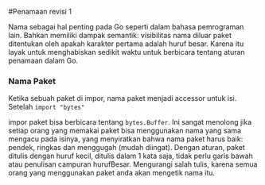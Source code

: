 #Penamaan revisi 1

Nama sebagai hal penting pada Go seperti dalam bahasa pemrograman lain. Bahkan memiliki dampak semantik: visibilitas nama diluar paket ditentukan oleh apakah karakter pertama adalah huruf besar. Karena itu layak untuk menghabiskan sedikit waktu untuk berbicara tentang aturan penamaan dalam Go.

### Nama Paket 

Ketika sebuah paket di impor, nama paket menjadi accessor untuk isi. Setelah
`import "bytes"`

impor paket bisa berbicara tentang `bytes.Buffer`. Ini sangat menolong jika setiap orang yang memakai paket bisa menggunakan nama yang sama mengacu pada isinya, yang menyiratkan bahwa nama paket harus baik: pendek, ringkas dan menggugah (mudah diingat). Dengan aturan, paket ditulis dengan huruf kecil, ditulis dalam 1 kata saja, tidak perlu garis bawah atau penulisan campuran hurufBesar. Mengurangi salah tulis, karena semua orang yang menggunakan paket anda akan mengetik nama itu. 
